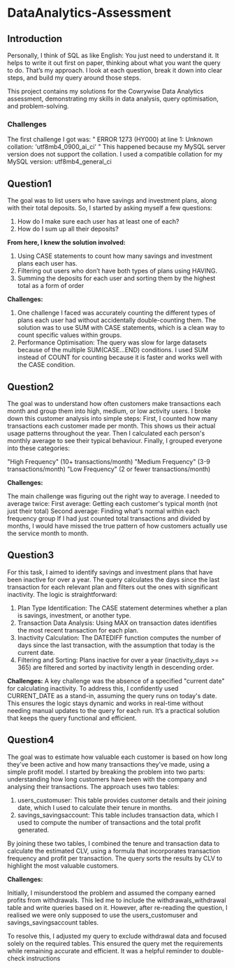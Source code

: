 # DataAnalytics-Assessment
## Introduction

Personally, I think of SQL as like English: You just need to understand it. It helps to write it out first on paper, thinking about what you want the query to do. That’s my approach. I look at each question, break it down into clear steps, and build my query around those steps.

This project contains my solutions for the Cowrywise Data Analytics assessment, demonstrating my skills in data analysis, query optimisation, and problem-solving.

### Challenges
The first challenge I got was: " ERROR 1273 (HY000) at line 1: Unknown collation: 'utf8mb4_0900_ai_ci' " 
This happened because my MySQL server version does not support the collation.
I used a compatible collation for my MySQL version: utf8mb4_general_ci

## Question1
The goal was to list users who have savings and investment plans, along with their total deposits. So, I started by asking myself a few questions:
1. How do I make sure each user has at least one of each?
2. How do I sum up all their deposits?
   
**From here, I knew the solution involved:**
1. Using CASE statements to count how many savings and investment plans each user has.
2. Filtering out users who don’t have both types of plans using HAVING.
3. Summing the deposits for each user and sorting them by the highest total as a form of order

**Challenges:**
1. One challenge I faced was accurately counting the different types of plans each user had without accidentally double-counting them. The solution was to use SUM with CASE statements, which is a clean way to count specific values within groups.
2. Performance Optimisation: The query was slow for large datasets because of the multiple SUM(CASE...END) conditions. I used SUM instead of COUNT for counting because it is faster and works well with the CASE condition.

## Question2
The goal was to understand how often customers make transactions each month and group them into high, medium, or low activity users.
I broke down this customer analysis into simple steps:
First, I counted how many transactions each customer made per month. This shows us their actual usage patterns throughout the year.
Then I calculated each person's monthly average to see their typical behaviour.
Finally, I grouped everyone into these categories:

"High Frequency" (10+ transactions/month)
"Medium Frequency" (3-9 transactions/month)
"Low Frequency" (2 or fewer transactions/month)

**Challenges:**

The main challenge was figuring out the right way to average. I needed to average twice:
First average: Getting each customer's typical month (not just their total)
Second average: Finding what's normal within each frequency group
If I had just counted total transactions and divided by months, I would have missed the true pattern of how customers actually use the service month to month.

## Question3
For this task, I aimed to identify savings and investment plans that have been inactive for over a year. The query calculates the days since the last transaction for each relevant plan and filters out the ones with significant inactivity. The logic is straightforward:
1. Plan Type Identification: The CASE statement determines whether a plan is savings, investment, or another type.
2. Transaction Data Analysis: Using MAX on transaction dates identifies the most recent transaction for each plan.
3. Inactivity Calculation: The DATEDIFF function computes the number of days since the last transaction, with the assumption that today is the current date.
4. Filtering and Sorting: Plans inactive for over a year (inactivity_days >= 365) are filtered and sorted by inactivity length in descending order.

**Challenges:**
A key challenge was the absence of a specified "current date" for calculating inactivity. To address this, I confidently used CURRENT_DATE as a stand-in, assuming the query runs on today's date. This ensures the logic stays dynamic and works in real-time without needing manual updates to the query for each run. It’s a practical solution that keeps the query functional and efficient.

## Question4
The goal was to estimate how valuable each customer is based on how long they’ve been active and how many transactions they’ve made, using a simple profit model.
I started by breaking the problem into two parts: understanding how long customers have been with the company and analysing their transactions. The approach uses two tables:
1. users_customuser: This table provides customer details and their joining date, which I used to calculate their tenure in months.
2. savings_savingsaccount: This table includes transaction data, which I used to compute the number of transactions and the total profit generated.

By joining these two tables, I combined the tenure and transaction data to calculate the estimated CLV, using a formula that incorporates transaction frequency and profit per transaction. The query sorts the results by CLV to highlight the most valuable customers.

**Challenges:**

Initially, I misunderstood the problem and assumed the company earned profits from withdrawals. This led me to include the withdrawals_withdrawal table and write queries based on it. However, after re-reading the question, I realised we were only supposed to use the users_customuser and savings_savingsaccount tables.

To resolve this, I adjusted my query to exclude withdrawal data and focused solely on the required tables. This ensured the query met the requirements while remaining accurate and efficient. It was a helpful reminder to double-check instructions
